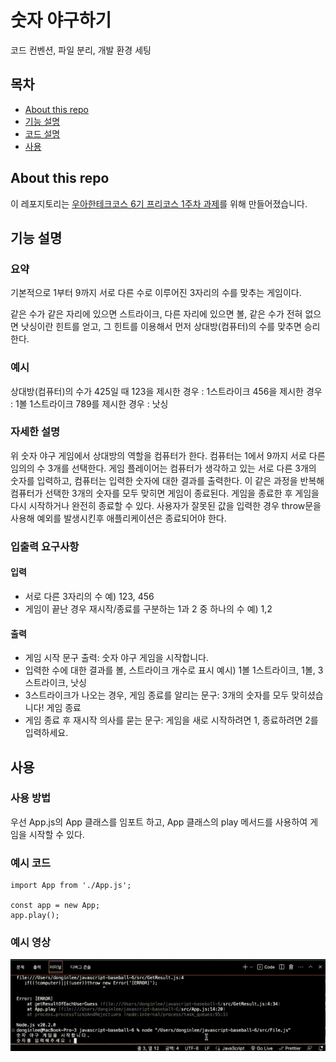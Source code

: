 # 숫자 야구하기

코드 컨벤션, 파일 분리, 개발 환경 세팅

## 목차

- [About this repo](#About-this-repo)
- [기능 설명](#기능-설명)
- [코드 설명](#코드-설명)
- [사용](#사용)

## About this repo

이 레포지토리는 [우아한테크코스 6기 프리코스 1주차 과제](#https://github.com/woowacourse-precourse/javascript-baseball-6)를 위해 만들어졌습니다.

## 기능 설명

### 요약

기본적으로 1부터 9까지 서로 다른 수로 이루어진 3자리의 수를 맞추는 게임이다.

같은 수가 같은 자리에 있으면 스트라이크, 다른 자리에 있으면 볼, 같은 수가 전혀 없으면 낫싱이란 힌트를 얻고, 그 힌트를 이용해서 먼저 상대방(컴퓨터)의 수를 맞추면 승리한다.

### 예시

상대방(컴퓨터)의 수가 425일 때
123을 제시한 경우 : 1스트라이크
456을 제시한 경우 : 1볼 1스트라이크
789를 제시한 경우 : 낫싱

### 자세한 설명

위 숫자 야구 게임에서 상대방의 역할을 컴퓨터가 한다. 컴퓨터는 1에서 9까지 서로 다른 임의의 수 3개를 선택한다. 게임 플레이어는 컴퓨터가 생각하고 있는 서로 다른 3개의 숫자를 입력하고, 컴퓨터는 입력한 숫자에 대한 결과를 출력한다.
이 같은 과정을 반복해 컴퓨터가 선택한 3개의 숫자를 모두 맞히면 게임이 종료된다.
게임을 종료한 후 게임을 다시 시작하거나 완전히 종료할 수 있다.
사용자가 잘못된 값을 입력한 경우 throw문을 사용해 예외를 발생시킨후 애플리케이션은 종료되어야 한다.

### 입출력 요구사항

#### 입력

- 서로 다른 3자리의 수 예) 123, 456
- 게임이 끝난 경우 재시작/종료를 구분하는 1과 2 중 하나의 수 예) 1,2

#### 출력

- 게임 시작 문구 출력: 숫자 야구 게임을 시작합니다.
- 입력한 수에 대한 결과를 볼, 스트라이크 개수로 표시 예시) 1볼 1스트라이크, 1볼, 3스트라이크, 낫싱
- 3스트라이크가 나오는 경우, 게임 종료를 알리는 문구: 3개의 숫자를 모두 맞히셨습니다! 게임 종료
- 게임 종료 후 재시작 의사를 묻는 문구: 게임을 새로 시작하려면 1, 종료하려면 2를 입력하세요.

## 사용

### 사용 방법

우선 App.js의 App 클래스를 임포트 하고, App 클래스의 play 메서드를 사용하여 게임을 시작할 수 있다.

### 예시 코드

```
import App from './App.js';

const app = new App;
app.play();

```

### 예시 영상

<p align="center">
  <img src="./src/PlayExample.gif" alt="숫자 야구 게임을 하는 영상 gif">
<p>
